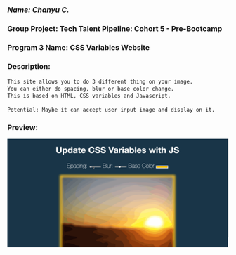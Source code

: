 ### *Name: Chanyu C.*

### Group Project: Tech Talent Pipeline: Cohort 5 - Pre-Bootcamp
### Program 3 Name: CSS Variables Website

### Description: 
``` 
This site allows you to do 3 different thing on your image.
You can either do spacing, blur or base color change.
This is based on HTML, CSS variables and Javascript.

Potential: Maybe it can accept user input image and display on it.
```

### Preview: 
<a href = "gif3-1.gif"><img src = "gif3-1.gif">